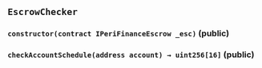 ## `EscrowChecker`

### `constructor(contract IPeriFinanceEscrow _esc)` (public)

### `checkAccountSchedule(address account) → uint256[16]` (public)
